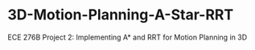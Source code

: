 # 3D-Motion-Planning-A-Star-RRT
ECE 276B Project 2: Implementing A* and RRT for Motion Planning in 3D
